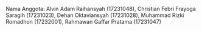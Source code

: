 Nama Anggota:
Alvin Adam Raihansyah (17231048), 
Christian Febri Frayoga Saragih (17231023), 
Dehan Oktaviansyah (17231028), 
Muhammad Rizki Romadhon (17232001), 
Rahmawan Gaffar Pratama (17231047)
